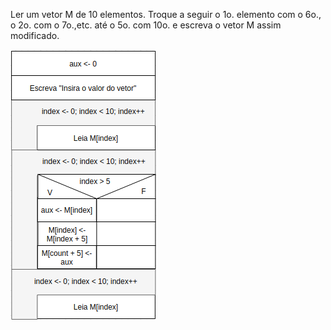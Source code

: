 Ler um vetor M de 10 elementos. Troque a seguir o 1o. elemento com o 6o., o 2o. com
o 7o.,etc. até o 5o. com 10o. e escreva o vetor M assim modificado.

![](https://github.com/Yxav/proglogic/blob/master/exercicios-vetor/16/16.png)
